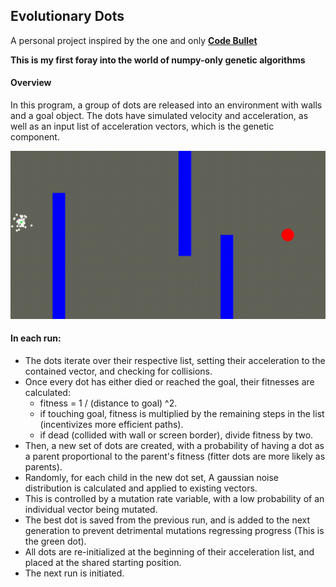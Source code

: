 ## Evolutionary Dots
A personal project inspired by the one and only **[Code Bullet](https://www.youtube.com/@CodeBullet)**

**This is my first foray into the world of numpy-only genetic algorithms**

#### Overview
In this program, a group of dots are released into an environment with walls and a goal object.
The dots have simulated velocity and acceleration, as well as an input list of acceleration vectors, which is the genetic component.

![](https://github.com/Arduino88/Evolutionary-Dots/blob/main/evolutionary-dots.gif?raw=true)

#### In each run:
- The dots iterate over their respective list, setting their acceleration to the contained vector, and checking for collisions.
- Once every dot has either died or reached the goal, their fitnesses are calculated:
  - fitness = 1 / (distance to goal) ^2.
  - if touching goal, fitness is multiplied by the remaining steps in the list (incentivizes more efficient paths).
  - if dead (collided with wall or screen border), divide fitness by two.
- Then, a new set of dots are created, with a probability of having a dot as a parent proportional to the parent's fitness (fitter dots are more likely as parents).
- Randomly, for each child in the new dot set, A gaussian noise distribution is calculated and applied to existing vectors.
- This is controlled by a mutation rate variable, with a low probability of an individual vector being mutated.
- The best dot is saved from the previous run, and is added to the next generation to prevent detrimental mutations regressing progress (This is the green dot).
- All dots are re-initialized at the beginning of their acceleration list, and placed at the shared starting position.
- The next run is initiated.


